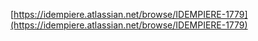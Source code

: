 [https://idempiere.atlassian.net/browse/IDEMPIERE-1779](https://idempiere.atlassian.net/browse/IDEMPIERE-1779)